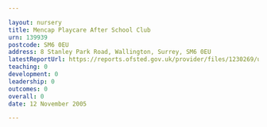 ```yaml
---

layout: nursery
title: Mencap Playcare After School Club
urn: 139939
postcode: SM6 0EU
address: 8 Stanley Park Road, Wallington, Surrey, SM6 0EU
latestReportUrl: https://reports.ofsted.gov.uk/provider/files/1230269/urn/139939.pdf
teaching: 0
development: 0
leadership: 0
outcomes: 0
overall: 0
date: 12 November 2005

---
```

